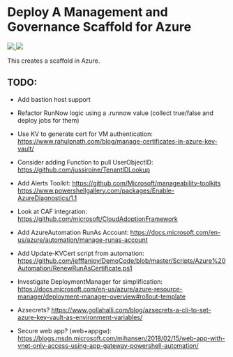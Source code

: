 # Deploy A Management and Governance Scaffold for Azure

<a href="https://portal.azure.com/#create/Microsoft.Template/uri/https%3A%2F%2Fraw.githubusercontent.com%2Ftescales%2Fazure-scaffold%2Fmaster%2Fazuredeploy.json" target="_blank">
    <img src="http://azuredeploy.net/deploybutton.png"/>
</a>
<a href="http://armviz.io/#/?load=https%3A%2F%2Fraw.githubusercontent.com%2Ftescales%2Fazure-scaffold%2Fmaster%2Fazuredeploy.json" target="_blank">
    <img src="http://armviz.io/visualizebutton.png"/>
</a>

This creates a scaffold in Azure.

## TODO: 
 * Add bastion host support
 * Refactor RunNow logic using a .runnow value (collect true/false and deploy jobs for them)
 * Use KV to generate cert for VM authentication:
    https://www.rahulpnath.com/blog/manage-certificates-in-azure-key-vault/
 * Consider adding Function to pull UserObjectID: 
    https://github.com/jussiroine/TenantIDLookup
 * Add Alerts Toolkit:
    https://github.com/Microsoft/manageability-toolkits
    https://www.powershellgallery.com/packages/Enable-AzureDiagnostics/1.1
 * Look at CAF integration:
    https://github.com/microsoft/CloudAdoptionFramework
 * Add AzureAutomation RunAs Account:
    https://docs.microsoft.com/en-us/azure/automation/manage-runas-account
 * Add Update-KVCert script from automation: 
    https://github.com/jefffanjoy/DemoCode/blob/master/Scripts/Azure%20Automation/RenewRunAsCertificate.ps1
 * Investigate DeploymentManager for simplification:
    https://docs.microsoft.com/en-us/azure/azure-resource-manager/deployment-manager-overview#rollout-template

 * Azsecrets?
 https://www.gollahalli.com/blog/azsecrets-a-cli-to-set-azure-key-vault-as-environment-variables/

 * Secure web app? (web+appgw):
 https://blogs.msdn.microsoft.com/mihansen/2018/02/15/web-app-with-vnet-only-access-using-app-gateway-powershell-automation/